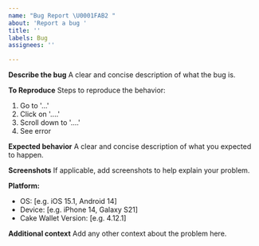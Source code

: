 ```yaml
---
name: "Bug Report \U0001FAB2 "
about: 'Report a bug '
title: ''
labels: Bug
assignees: ''

---
```


**Describe the bug**
A clear and concise description of what the bug is.

**To Reproduce**
Steps to reproduce the behavior:
1. Go to '...'
2. Click on '....'
3. Scroll down to '....'
4. See error

**Expected behavior**
A clear and concise description of what you expected to happen.

**Screenshots**
If applicable, add screenshots to help explain your problem.

**Platform:**
 - OS: [e.g. iOS 15.1, Android 14]
 - Device: [e.g. iPhone 14, Galaxy S21]
 - Cake Wallet Version: [e.g. 4.12.1]


**Additional context**
Add any other context about the problem here.
